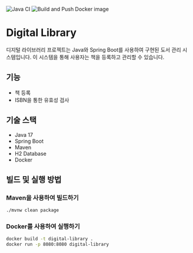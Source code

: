 ![Java CI](https://github.com/existmaster/digital-library/actions/workflows/java-ci.yml/badge.svg)
![Build and Push Docker image](https://github.com/existmaster/digital-library/actions/workflows/docker.yml/badge.svg)

# Digital Library

디지털 라이브러리 프로젝트는 Java와 Spring Boot를 사용하여 구현된 도서 관리 시스템입니다. 이 시스템을 통해 사용자는 책을 등록하고 관리할 수 있습니다.

## 기능

- 책 등록
- ISBN을 통한 유효성 검사

## 기술 스택

- Java 17
- Spring Boot
- Maven
- H2 Database
- Docker

## 빌드 및 실행 방법

### Maven을 사용하여 빌드하기

```bash
./mvnw clean package
```


### Docker를 사용하여 실행하기

```bash
docker build -t digital-library .
docker run -p 8080:8080 digital-library
```